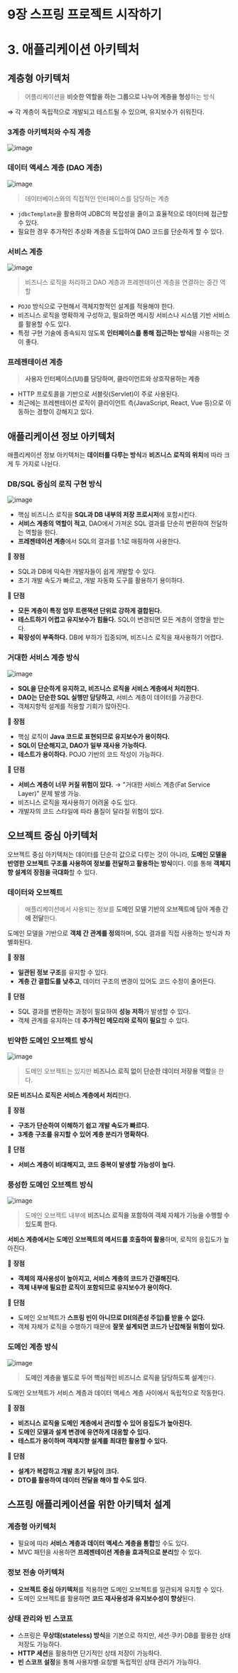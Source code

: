 # 9장 스프링 프로젝트 시작하기

# 3. 애플리케이션 아키텍처

## 계층형 아키텍처

> 어플리케이션을 **비슷한 역할을 하는 그룹으로 나누어 계층을 형성**하는 방식
> 

⇒  각 계층이 독립적으로 개발되고 테스트될 수 있으며, 유지보수가 쉬워진다.

### **3계층 아키텍처와 수직 계층**

![image](https://github.com/user-attachments/assets/cfabef03-0ca3-4a9f-a198-60a96cfcc5cd)


### **데이터 액세스 계층 (DAO 계층)**

![image](https://github.com/user-attachments/assets/dcb372dd-03ad-4845-b5d5-0e0f393b1a3f)

> 데이터베이스와의 직접적인 인터페이스를 담당하는 계층
> 
- `jdbcTemplate`을 활용하여 JDBC의 복잡성을 줄이고 효율적으로 데이터에 접근할 수 있다.
- 필요한 경우 추가적인 추상화 계층을 도입하여 DAO 코드를 단순하게 할 수 있다.

### **서비스 계층**

![image](https://github.com/user-attachments/assets/c9e0e37e-a13f-4a35-b03c-218937703d3f)


> 비즈니스 로직을 처리하고 DAO 계층과 프레젠테이션 계층을 연결하는 중간 역할
> 
- `POJO` 방식으로 구현해서 객체지향적인 설계를 적용해야 한다.
- 비즈니스 로직을 명확하게 구성하고, 필요하면 메시징 서비스나 시스템 기반 서비스를 활용할 수도 있다.
- 특정 구현 기술에 종속되지 않도록 **인터페이스를 통해 접근하는 방식**을 사용하는 것이 좋다.

### **프레젠테이션 계층**

> **사용자 인터페이스(UI)를 담당하며, 클라이언트와 상호작용하는 계층**
> 
- HTTP 프로토콜을 기반으로 서블릿(Servlet)이 주로 사용된다.
- 최근에는 프레젠테이션 로직이 클라이언트 측(JavaScript, React, Vue 등)으로 이동하는 경향이 강해지고 있다.

## 애플리케이션 정보 아키텍처

애플리케이션 정보 아키텍처는 **데이터를 다루는 방식**과 **비즈니스 로직의 위치**에 따라 크게 두 가지로 나뉜다.

### DB/SQL 중심의 로직 구현 방식

![image](https://github.com/user-attachments/assets/87541a67-580c-4e1c-b6cc-78d38cb4d55d)

- 핵심 비즈니스 로직을 **SQL과 DB 내부의 저장 프로시저**에 포함시킨다.
- **서비스 계층의 역할이 적고**, DAO에서 가져온 SQL 결과를 단순히 변환하여 전달하는 역할을 한다.
- **프레젠테이션 계층**에서 SQL의 결과를 1:1로 매핑하여 사용한다.

📍 **장점**

- SQL과 DB에 익숙한 개발자들이 쉽게 개발할 수 있다.
- 초기 개발 속도가 빠르고, 개발 자동화 도구를 활용하기 용이하다.

📍 **단점**

- **모든 계층이 특정 업무 트랜잭션 단위로 강하게 결합된다.**
- **테스트하기 어렵고 유지보수가 힘들다.** SQL이 변경되면 모든 계층이 영향을 받는다.
- **확장성이 부족하다.** DB에 부하가 집중되며, 비즈니스 로직을 재사용하기 어렵다.

### 거대한 서비스 계층 방식

![image](https://github.com/user-attachments/assets/d12e2da3-8e0f-4e66-9f44-aea309b5f943)



- **SQL을 단순하게 유지하고, 비즈니스 로직을 서비스 계층에서 처리한다.**
- **DAO는 단순한 SQL 실행만 담당하고**, 서비스 계층이 데이터를 가공한다.
- 객체지향적 설계를 적용할 기회가 많아진다.

📍 **장점**

- 핵심 로직이 **Java 코드로 표현되므로 유지보수가 용이하다.**
- **SQL이 단순해지고, DAO가 일부 재사용 가능하다.**
- **테스트가 용이하다.** POJO 기반의 코드 작성이 가능하다.

📍 **단점**

- **서비스 계층이 너무 커질 위험이 있다.** → "거대한 서비스 계층(Fat Service Layer)" 문제 발생 가능.
- 비즈니스 로직을 재사용하기 어려울 수도 있다.
- 개발자의 코드 스타일에 따라 품질이 달라질 위험이 있다.

## 오브젝트 중심 아키텍처

오브젝트 중심 아키텍처는 데이터를 단순히 값으로 다루는 것이 아니라, **도메인 모델을 반영한 오브젝트 구조를 사용하여 정보를 전달하고 활용하는 방식**이다. 이를 통해 **객체지향 설계의 장점을 극대화**할 수 있다.

### 데이터와 오브젝트

> 애플리케이션에서 사용되는 정보를 **도메인 모델 기반의 오브젝트에 담아 계층 간에 전달**한다.
> 

도메인 모델을 기반으로 **객체 간 관계를 정의**하며, SQL 결과를 직접 사용하는 방식과 차별화된다.

📍 **장점**

- **일관된 정보 구조**를 유지할 수 있다.
- **계층 간 결합도를 낮추고**, 데이터 구조의 변경이 있어도 코드 수정이 줄어든다.

📍 **단점**

- SQL 결과를 변환하는 과정이 필요하여 **성능 저하**가 발생할 수 있다.
- 객체 관계를 유지하는 데 **추가적인 메모리와 로직이 필요**할 수 있다.

### 빈약한 도메인 오브젝트 방식


![image](https://github.com/user-attachments/assets/faf38eda-633b-4e02-a75e-677b6c2c4ee4)



> 도메인 오브젝트는 있지만 **비즈니스 로직 없이 단순한 데이터 저장용 역할**을 한다.
> 

**모든 비즈니스 로직은 서비스 계층에서 처리**한다.

📍 **장점**

- **구조가 단순하여 이해하기 쉽고 개발 속도가 빠르다.**
- **3계층 구조를 유지할 수 있어 계층 분리가 명확하다.**

📍 **단점**

- **서비스 계층이 비대해지고, 코드 중복이 발생할 가능성이 높다.**

### 풍성한 도메인 오브젝트 방식

![image](https://github.com/user-attachments/assets/a1cd8970-3d9d-4db6-a47e-47c86657442a)



> 도메인 오브젝트 내부에 **비즈니스 로직을 포함하여 객체 자체가 기능을 수행할 수 있도록 한다.**
> 

**서비스 계층에서는 도메인 오브젝트의 메서드를 호출하여 활용**하며, 로직의 응집도가 높아진다.

📍 **장점**

- **객체의 재사용성이 높아지고, 서비스 계층의 코드가 간결해진다.**
- **객체 내부에 필요한 로직이 포함되므로 유지보수가 용이하다.**

📍 **단점**

- 도메인 오브젝트가 **스프링 빈이 아니므로 DI(의존성 주입)를 받을 수 없다.**
- 객체 자체가 로직을 수행하기 때문에 **잘못 설계되면 코드가 난잡해질 위험이 있다.**

### 도메인 계층 방식

![image](https://github.com/user-attachments/assets/7536d5c1-9757-4438-9ecf-eaa504ac7f77)


> **도메인 계층을 별도로 두어 핵심적인 비즈니스 로직을 담당하도록 설계**한다.
> 

도메인 오브젝트가 서비스 계층과 데이터 액세스 계층 사이에서 독립적으로 작동한다.

📍 **장점**

- **비즈니스 로직을 도메인 계층에서 관리할 수 있어 응집도가 높아진다.**
- **도메인 모델과 설계 변경에 유연하게 대응할 수 있다.**
- **테스트가 용이하며 객체지향 설계를 최대한 활용할 수 있다.**

📍 **단점**

- **설계가 복잡하고 개발 초기 부담이 크다.**
- **DTO를 활용하여 데이터 전달을 해야 할 수도 있다.**

## 스프링 애플리케이션을 위한 아키텍처 설계

### 계층형 아키텍처

- 필요에 따라 **서비스 계층과 데이터 액세스 계층을 통합**할 수도 있다.
- MVC 패턴을 사용하면 **프레젠테이션 계층을 효과적으로 분리**할 수 있다.

### 정보 전송 아키텍처

- **오브젝트 중심 아키텍처**를 적용하면 도메인 오브젝트를 일관되게 유지할 수 있다.
- 도메인 오브젝트를 활용하면 **코드 재사용성과 유지보수성이 향상**된다.

### **상태 관리와 빈 스코프**

- 스프링은 **무상태(stateless) 방식**을 기본으로 하지만, 세션·쿠키·DB를 활용한 상태 저장도 가능하다.
- **HTTP 세션**을 활용하면 단기적인 상태 저장이 가능하다.
- **빈 스코프 설정**을 통해 사용자별·요청별 독립적인 상태 관리가 가능하다.